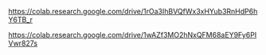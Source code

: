https://colab.research.google.com/drive/1rOa3IhBVQfWx3xHYub3RnHdP6hY6TB_r

https://colab.research.google.com/drive/1wAZf3MO2hNxQFM68aEY9Fy6PIVwr827s